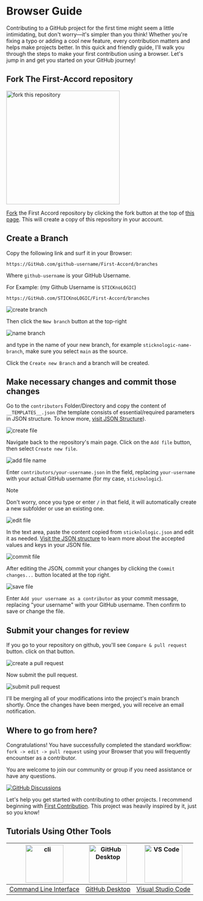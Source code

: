 # Browser Guide

Contributing to a GitHub project for the first time might seem a little intimidating, but don't worry—it's simpler than you think! Whether you're fixing a typo or adding a cool new feature, every contribution matters and helps make projects better. In this quick and friendly guide, I'll walk you through the steps to make your first contribution using a browser. Let's jump in and get you started on your GitHub journey!

## Fork The First-Accord repository
<img  width="300" src="/assets/fork.png" alt="fork this repository" />

[Fork](https://github.com/STICKnoLOGIC/First-Accord/fork) the First Accord repository by clicking the fork button at the top of [this page](https://github.com/STICKnoLOGIC/First-Accord/). This will create a copy of this repository in your account.

## Create a Branch
Copy the following link and surf it in your Browser:

`
https://GitHub.com/github-username/First-Accord/branches
`

Where `github-username` is your GitHub Username.

For Example: (my Github Username is `STICKnoLOGIC`)

`
https://GitHub.com/STICKnoLOGIC/First-Accord/branches
`

<img src="/assets/web/branch.png" alt="create branch">

Then click the `New branch` button at the top-right

<img src="/assets/web/branch2.png" alt="name branch">

and type in the name of your new branch, for example `sticknologic-name-branch`, make sure you select `main` as the source.

Click the `Create new Branch` and a branch will be created.


## Make necessary changes and commit those changes

 Go to the `contributors` Folder/Directory and copy the content of `__TEMPLATES__.json` (the template consists of essential/required parameters in JSON structure. To know more, [visit JSON Structure](json-structure)).

<img src="/assets/web/create.png" alt="create file">

Navigate back to the repository's main page. Click on the `Add file` button, then select `Create new file`.

<img src="/assets/web/add-file-name.png" alt="add file name">

Enter `contributors/your-username.json` in the field, replacing `your-username` with your actual GitHub username (for my case, `sticknologic`).

> [!NOTE]
> Don't worry, once you type or enter `/` in that field, it will automatically create a new subfolder or use an existing one.

<img src="/assets/web/edit.png" alt="edit file">

In the text area, paste the content copied from `sticknlologic.json` and edit it as needed. [Visit the JSON structure](json-structure) to learn more about the accepted values and keys in your JSON file.

<img src="/assets/web/commit.png" alt="commit file">

After editing the JSON, commit your changes by clicking the `Commit changes...` button located at the top right.

<img src="/assets/web/save.png" alt="save file">

Enter `Add your username as a contributor` as your commit message, replacing "your username" with your GitHub username. Then confirm to save or change the file.

## Submit your changes for review

If you go to your repository on github, you'll see `Compare & pull request` button. click on that button.

<img src="/assets/compare-and-pull.png" alt="create a pull request" />

Now submit the pull request.

<img src="/assets/submit-pull-request.png" alt="submit pull request" />

I'll be merging all of your modifications into the project's main branch shortly. Once the changes have been merged, you will receive an email notification.

## Where to go from here?

Congratulations! You have successfully completed the standard workflow: `fork -> edit -> pull request` using your Browser that you will frequently encountser as a contributor.

You are welcome to join our community or group if you need assistance or have any questions.

[![GitHub Discussions](https://img.shields.io/github/discussions/sticknologic/first-accord)](https://img.shields.io/github/discussions/sticknologic/first-accord
)


Let's help you get started with contributing to other projects. I recommend beginning with [First Contribution](https://github.com/firstcontributions/first-contributions). This project was heavily inspired by it, just so you know!

## Tutorials Using Other Tools
| <img alt="cli" src="https://raw.githubusercontent.com/felixse/FluentTerminal/refs/heads/master/Icons/Icon_no_margin.png" width="100"> | <img alt="GitHub Desktop" src="https://desktop.github.com/images/desktop-icon.svg" width="100"> | <img alt="VS Code" src="https://upload.wikimedia.org/wikipedia/commons/1/1c/Visual_Studio_Code_1.35_icon.png" width=100> |
| :------------------: | :------------------: | :------------------: |
| [Command Line Interface](guide/github-cli) | [GitHub Desktop](guide/github-desktop) | [Visual Studio Code](docs/guide/github-vscode)
